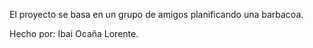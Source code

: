 El proyecto se basa en un grupo de amigos planificando una barbacoa.

Hecho por: Ibai Ocaña Lorente.
